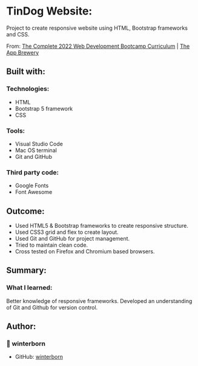 # TinDog Website:

Project to create responsive website using HTML, Bootstrap frameworks and CSS.

From: [The Complete 2022 Web Development Bootcamp Curriculum](https://www.udemy.com/course/the-complete-web-development-bootcamp/?referralCode=F2958B9D9447BDFC8244) | [The App Brewery](https://www.appbrewery.co/)

## Built with:

### Technologies:

- HTML
- Bootstrap 5 framework
- CSS

### Tools:

- Visual Studio Code
- Mac OS terminal
- Git and GitHub

### Third party code:

- Google Fonts
- Font Awesome

## Outcome:

- Used HTML5 & Bootstrap frameworks to create responsive structure.
- Used CSS3 grid and flex to create layout.
- Used Git and GitHub for project management.
- Tried to maintain clean code.
- Cross tested on Firefox and Chromium based browsers.

## Summary:

### What I learned:

Better knowledge of responsive frameworks.
Developed an understanding of Git and Github for version control.

## Author:
### 👤 winterborn

- GitHub: [winterborn](https://github.com/winterborn)
